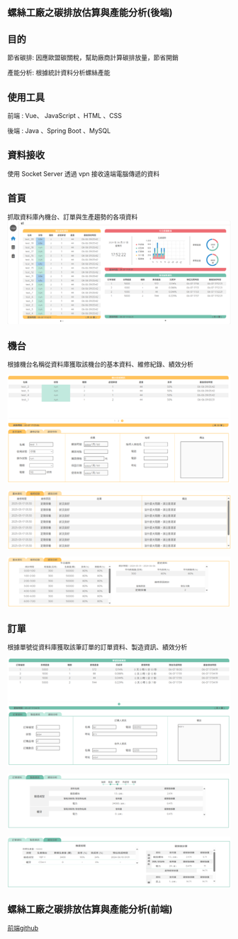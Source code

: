 ## 螺絲工廠之碳排放估算與產能分析(後端)

## 目的

節省碳排: 因應歐盟碳關稅，幫助廠商計算碳排放量，節省開銷

產能分析: 根據統計資料分析螺絲產能 

## 使用工具

前端 : Vue、 JavaScript 、HTML 、CSS

後端 : Java 、Spring Boot 、MySQL 

## 資料接收
使用 Socket Server 透過 vpn 接收遠端電腦傳遞的資料

## 首頁

抓取資料庫內機台、訂單與生產趨勢的各項資料
![image](https://github.com/daidai12332/screw/blob/main/img/%E9%A6%96%E9%A0%81.png)

## 機台

根據機台名稱從資料庫獲取該機台的基本資料、維修紀錄、績效分析

![image](https://github.com/daidai12332/screw/blob/main/img/%E6%A9%9F%E5%8F%B0(%E5%9F%BA%E6%9C%AC%E8%B3%87%E6%96%99).png)

![image](https://github.com/daidai12332/screw/blob/main/img/%E6%A9%9F%E5%8F%B0(%E7%B6%AD%E4%BF%AE%E7%B4%80%E9%8C%84).png)

![image](https://github.com/daidai12332/screw/blob/main/img/%E6%A9%9F%E5%8F%B0(%E7%B8%BE%E6%95%88%E5%88%86%E6%9E%90).png)

## 訂單

根據單號從資料庫獲取該筆訂單的訂單資料、製造資訊、績效分析

![image](https://github.com/daidai12332/screw/blob/main/img/%E8%A8%82%E5%96%AE(%E8%A8%82%E5%96%AE%E8%B3%87%E6%96%99).png)

![image](https://github.com/daidai12332/screw/blob/main/img/%E8%A8%82%E5%96%AE(%E8%A3%BD%E9%80%A0%E8%B3%87%E8%A8%8A).png)

![image](https://github.com/daidai12332/screw/blob/main/img/%E8%A8%82%E5%96%AE(%E7%B8%BE%E6%95%88%E5%88%86%E6%9E%90).png)

## 螺絲工廠之碳排放估算與產能分析(前端)

[前端github](https://github.com/daidai12332/screwWeb)



